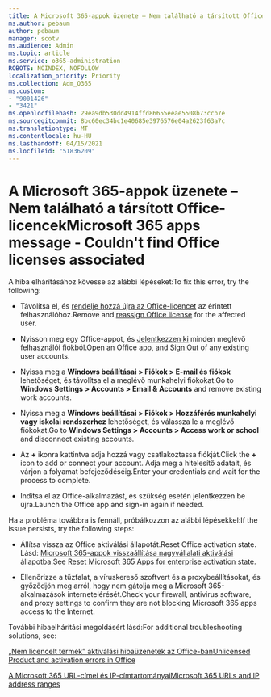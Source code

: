 ```yaml
---
title: A Microsoft 365-appok üzenete – Nem található a társított Office-licencek
ms.author: pebaum
author: pebaum
manager: scotv
ms.audience: Admin
ms.topic: article
ms.service: o365-administration
ROBOTS: NOINDEX, NOFOLLOW
localization_priority: Priority
ms.collection: Adm_O365
ms.custom:
- "9001426"
- "3421"
ms.openlocfilehash: 29ea9db530dd4914ffd86655eeae5508b73ccb7e
ms.sourcegitcommit: 8bc60ec34bc1e40685e3976576e04a2623f63a7c
ms.translationtype: MT
ms.contentlocale: hu-HU
ms.lasthandoff: 04/15/2021
ms.locfileid: "51836209"
---
```

# <a name="microsoft-365-apps-message---couldnt-find-office-licenses-associated"></a><span data-ttu-id="2472c-102">A Microsoft 365-appok üzenete – Nem található a társított Office-licencek</span><span class="sxs-lookup"><span data-stu-id="2472c-102">Microsoft 365 apps message - Couldn't find Office licenses associated</span></span>

<span data-ttu-id="2472c-103">A hiba elhárításához kövesse az alábbi lépéseket:</span><span class="sxs-lookup"><span data-stu-id="2472c-103">To fix this error, try the following:</span></span>

- <span data-ttu-id="2472c-104">Távolítsa el, és [rendelje hozzá újra az Office-licencet](https://docs.microsoft.com/microsoft-365/admin/manage/assign-licenses-to-users) az érintett felhasználóhoz.</span><span class="sxs-lookup"><span data-stu-id="2472c-104">Remove and [reassign Office license](https://docs.microsoft.com/microsoft-365/admin/manage/assign-licenses-to-users) for the affected user.</span></span>

- <span data-ttu-id="2472c-105">Nyisson meg egy Office-appot, és [Jelentkezzen ki](https://support.office.com/article/sign-out-of-office-5a20dc11-47e9-4b6f-945d-478cb6d92071) minden meglévő felhasználói fiókból.</span><span class="sxs-lookup"><span data-stu-id="2472c-105">Open an Office app, and [Sign Out](https://support.office.com/article/sign-out-of-office-5a20dc11-47e9-4b6f-945d-478cb6d92071) of any existing user accounts.</span></span>

- <span data-ttu-id="2472c-106">Nyissa meg a **Windows beállításai > Fiókok > E-mail és fiókok** lehetőséget, és távolítsa el a meglévő munkahelyi fiókokat.</span><span class="sxs-lookup"><span data-stu-id="2472c-106">Go to **Windows Settings > Accounts > Email & Accounts** and remove existing work accounts.</span></span>

- <span data-ttu-id="2472c-107">Nyissa meg a **Windows beállításai > Fiókok > Hozzáférés munkahelyi vagy iskolai rendszerhez** lehetőséget, és válassza le a meglévő fiókokat.</span><span class="sxs-lookup"><span data-stu-id="2472c-107">Go to **Windows Settings > Accounts > Access work or school** and disconnect existing accounts.</span></span>

- <span data-ttu-id="2472c-108">Az **+** ikonra kattintva adja hozzá vagy csatlakoztassa fiókját.</span><span class="sxs-lookup"><span data-stu-id="2472c-108">Click the **+** icon to add or connect your account.</span></span> <span data-ttu-id="2472c-109">Adja meg a hitelesítő adatait, és várjon a folyamat befejeződéséig.</span><span class="sxs-lookup"><span data-stu-id="2472c-109">Enter your credentials and wait for the process to complete.</span></span>

- <span data-ttu-id="2472c-110">Indítsa el az Office-alkalmazást, és szükség esetén jelentkezzen be újra.</span><span class="sxs-lookup"><span data-stu-id="2472c-110">Launch the Office app and sign-in again if needed.</span></span>

<span data-ttu-id="2472c-111">Ha a probléma továbbra is fennáll, próbálkozzon az alábbi lépésekkel:</span><span class="sxs-lookup"><span data-stu-id="2472c-111">If the issue persists, try the following steps:</span></span>

- <span data-ttu-id="2472c-112">Állítsa vissza az Office aktiválási állapotát.</span><span class="sxs-lookup"><span data-stu-id="2472c-112">Reset Office activation state.</span></span> <span data-ttu-id="2472c-113">Lásd: [Microsoft 365-appok visszaállítása nagyvállalati aktiválási állapotba](https://docs.microsoft.com/office365/troubleshoot/activation/reset-office-365-proplus-activation-state).</span><span class="sxs-lookup"><span data-stu-id="2472c-113">See [Reset Microsoft 365 Apps for enterprise activation state](https://docs.microsoft.com/office365/troubleshoot/activation/reset-office-365-proplus-activation-state).</span></span>

- <span data-ttu-id="2472c-114">Ellenőrizze a tűzfalat, a víruskereső szoftvert és a proxybeállításokat, és győződjön meg arról, hogy nem gátolja meg a Microsoft 365-alkalmazások internetelérését.</span><span class="sxs-lookup"><span data-stu-id="2472c-114">Check your firewall, antivirus software, and proxy settings to confirm they are not blocking Microsoft 365 apps access to the Internet.</span></span> 

<span data-ttu-id="2472c-115">További hibaelhárítási megoldásért lásd:</span><span class="sxs-lookup"><span data-stu-id="2472c-115">For additional troubleshooting solutions, see:</span></span>

[<span data-ttu-id="2472c-116">„Nem licencelt termék” aktiválási hibaüzenetek az Office-ban</span><span class="sxs-lookup"><span data-stu-id="2472c-116">Unlicensed Product and activation errors in Office</span></span>](https://support.office.com/Article/0d23d3c0-c19c-4b2f-9845-5344fedc4380?wt.mc_id=Alchemy_ClientDIA)

[<span data-ttu-id="2472c-117">A Microsoft 365 URL-címei és IP-címtartományai</span><span class="sxs-lookup"><span data-stu-id="2472c-117">Microsoft 365 URLs and IP address ranges</span></span>](https://docs.microsoft.com/office365/enterprise/urls-and-ip-address-ranges)
